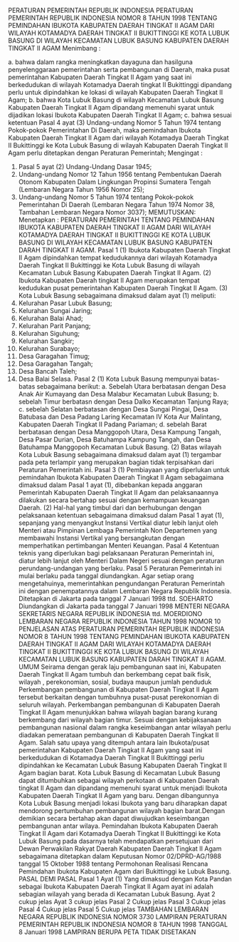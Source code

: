  PERATURAN PEMERINTAH REPUBLIK INDONESIA PERATURAN PEMERINTAH REPUBLIK INDONESIA NOMOR 8 TAHUN 1998 TENTANG PEMINDAHAN IBUKOTA KABUPATEN DAERAH TINGKAT II AGAM DARI WILAYAH KOTAMADYA DAERAH TINGKAT II BUKITTINGGI KE KOTA LUBUK BASUNG DI WILAYAH KECAMATAN LUBUK BASUNG KABUPATEN DAERAH TINGKAT II AGAM
Menimbang :

a. bahwa dalam rangka meningkatkan dayaguna dan hasilguna penyelenggaraan pemerintahan serta pembangunan di Daerah, maka pusat pemerintahan Kabupaten Daerah Tingkat II Agam yang saat ini berkedudukan di wilayah Kotamadya Daerah tingkat II Bukittinggi dipandang perlu untuk dipindahkan ke lokasi di wilayah Kabupaten Daerah Tingkat II Agam;
b. bahwa Kota Lubuk Basung di wilayah Kecamatan Lubuk Basung Kabupaten Daerah Tingkat II Agam dipandang memenuhi syarat untuk dijadikan lokasi Ibukota Kabupaten Daerah Tingkat II Agam;
c. bahwa sesuai ketentuan Pasal 4 ayat (3) Undang-undang Nomor 5 Tahun 1974 tentang Pokok-pokok Pemerintahan Di Daerah, maka pemindahan Ibukota Kabupaten Daerah Tingkat II Agam dari wilayah Kotamadya Daerah Tingkat II Bukittinggi ke Kota Lubuk Basung di wilayah Kabupaten Daerah Tingkat II Agam perlu ditetapkan dengan Peraturan Pemerintah;
Mengingat :

1. Pasal 5 ayat (2) Undang-Undang Dasar 1945;
2. Undang-undang Nomor 12 Tahun 1956 tentang Pembentukan Daerah Otonom Kabupaten Dalam Lingkungan Propinsi Sumatera Tengah (Lembaran Negara Tahun 1956 Nomor 25);
3. Undang-undang Nomor 5 Tahun 1974 tentang Pokok-pokok Pemerintahan Di Daerah (Lembaran Negara Tahun 1974 Nomor 38, Tambahan Lembaran Negara Nomor 3037);
MEMUTUSKAN:
 Menetapkan : PERATURAN PEMERINTAH TENTANG PEMINDAHAN IBUKOTA KABUPATEN DAERAH TINGKAT II AGAM DARI WILAYAH KOTAMADYA DAERAH TINGKAT II BUKITTINGGI KE KOTA LUBUK BASUNG DI WILAYAH KECAMATAN LUBUK BASUNG KABUPATEN DARAH TINGKAT II AGAM.
Pasal 1
(1) Ibukota Kabupaten Daerah Tingkat II Agam dipindahkan tempat kedudukannya dari wilayah Kotamadya Daerah Tingkat II Bukittinggi ke Kota Lubuk Basung di wilayah Kecamatan Lubuk Basung Kabupaten Daerah Tingkat II Agam.
(2) Ibukota Kabupaten Daerah tingkat II Agam merupakan tempat kedudukan pusat pemerintahan Kabupaten Daerah Tingkat II Agam.
(3) Kota Lubuk Basung sebagaimana dimaksud dalam ayat (1) meliputi:
1. Kelurahan Pasar Lubuk Basung;
2. Kelurahan Sungai Jaring;
3. Kelurahan Balai Ahad;
4. Kelurahan Parit Panjang;
5. Kelurahan Siguhung;
6. Kelurahan Sangkir;
7. Kelurahan Surabayo;
8. Desa Garagahan Timug;
9. Desa Garagahan Tangah;
10. Desa Bancah Taleh;
11. Desa Balai Selasa.
Pasal 2
(1) Kota Lubuk Basung mempunyai batas-batas sebagaimana berikut:
a. Sebelah Utara berbatasan dengan Desa Anak Air Kumayang dan Desa Malabur Kecamatan Lubuk Basung;
b. sebelah Timur berbatasn dengan Desa Dalko Kecamatan Tanjung Raya;
c. sebelah Selatan berbatasan dengan Desa Sungai Pingai, Desa Batubasa dan Desa Padang Laring Kecamatan IV Kota Aur Malintang, Kabupaten Daerah Tingkat II Padang Pariaman;
d. sebelah Barat berbatasan dengan Desa Manggopoh Utara, Desa Kampung Tangah, Desa Pasar Durian, Desa Batuhampa Kampung Tangah, dan Desa Batuhampa Manggopoh Kecamatan Lubuk Basung.
(2) Batas wilayah Kota Lubuk Basung sebagaimana dimaksud dalam ayat (1) tergambar pada peta terlampir yang merupakan bagian tidak terpisahkan dari Peraturan Pemerintah ini.
Pasal 3
(1) Pembiayaan yang diperlukan untuk pemindahan Ibukota Kabupaten Daerah Tingkat II Agam sebagaimana dimaksud dalam Pasal 1 ayat (1), dibebankan kepada anggaran Pemerintah Kabupaten Daerah Tingkat II Agam dan pelaksanaannya dilakukan secara bertahap sesuai dengan kemampuan keuangan Daerah.
(2) Hal-hal yang timbul dari dan berhubungan dengan pelaksanaan ketentuan sebagaimana dimaksud dalam Pasal 1 ayat (1), sepanjang yang menyangkut Instansi Vertikal diatur lebih lanjut oleh Menteri atau Pimpinan Lembaga Pemerintah Non Departemen yang membawahi Instansi Vertikal yang bersangkutan dengan memperhatikan pertimbangan Menteri Keuangan.
Pasal 4
Ketentuan teknis yang diperlukan bagi pelaksanaan Peraturan Pemerintah ini, diatur lebih lanjut oleh Menteri Dalam Negeri sesuai dengan peraturan perundang-undangan yang berlaku.
Pasal 5
Peraturan Pemerintah ini mulai berlaku pada tanggal diundangkan.
Agar setiap orang mengetahuinya, memerintahkan pengundangan Peraturan Pemerintah ini dengan penempatannya dalam Lembaran Negara Republik Indonesia. Ditetapkan di Jakarta pada tanggal 7 Januari 1998 ttd. SOEHARTO Diundangkan di Jakarta pada tanggal 7 Januari 1998 MENTERI NEGARA SEKRETARIS NEGARA REPUBLIK INDONESIA ttd. MOERDIONO LEMBARAN NEGARA REPUBLIK INDONESIA TAHUN 1998 NOMOR 10 PENJELASAN ATAS PERATURAN PEMERINTAH REPUBLIK INDONESIA NOMOR 8 TAHUN 1998 TENTANG PEMINDAHAN IBUKOTA KABUPATEN DAERAH TINGKAT II AGAM DARI WILAYAH KOTAMADYA DAERAH TINGKAT II BUKITTINGGI KE KOTA LUBUK BASUNG DI WILAYAH KECAMATAN LUBUK BASUNG KABUPATEN DARAH TINGKAT II AGAM. UMUM Seirama dengan gerak laju pembangunan saat ini, Kabupaten Daerah Tingkat II Agam tumbuh dan berkembang cepat baik fisik, wilayah , perekonomian, sosial, budaya maupun jumlah penduduk Perkembangan pembangunan di Kabupaten Daerah Tingkat II Agam tersebut berkaitan dengan tumbuhnya pusat-pusat perekonomian di seluruh wilayah. Perkembangan pembangunan di Kabupaten Daerah Tingkat II Agam menunjukkan bahwa wilayah bagian barang kurang berkembang dari wilayah bagian timur. Sesuai dengan kebijaksanaan pembangunan nasional dalam rangka keseimbangan antar wilayah perlu diadakan pemerataan pembangunan di Kabupaten Daerah Tingkat II Agam. Salah satu upaya yang ditempuh antara lain Ibukota/pusat pemerintahan Kabupaten Daerah Tingkat II Agam yang saat ini berkedudukan di Kotamadya Daerah Tingkat II Bukittinggi perlu dipindahkan ke Kecamatan Lubuk Basung Kabupaten Daerah Tingkat II Agam bagian barat. Kota Lubuk Basung di Kecamatan Lubuk Basung dapat ditumbuhkan sebagai wilayah perkotaan di Kabupaten Daerah tingkat II Agam dan dipandang memenuhi syarat untuk menjadi Ibukota Kabupaten Daerah Tingkat II Agam yang baru. Dengan dibangunnya Kota Lubuk Basung menjadi lokasi Ibukota yang baru diharapkan dapat mendorong pertumbuhan pembangunan wilayah bagian barat.Dengan demikian secara bertahap akan dapat diwujudkan keseimbangan pembangunan antar wilaya. Pemindahan Ibukota Kabupaten Daerah Tingkat II Agam dari Kotamadya Daerah Tingkat II Bukittinggi ke Kota Lubuk Basung pada dasarnya telah mendapatkan persetujuan dari Dewan Perwakilan Rakyat Daerah Kabupaten Daerah Tingkat II Agam sebagaimana ditetapkan dalam Keputusan Nomor 02/DPRD-AG/1988 tanggal 15 Oktober 1988 tentang Permohonan Realisasi Rencana Pemindahan Ibukota Kabupaten Agam dari Bukittinggi ke Lubuk Basung. PASAL DEMI PASAL
Pasal 1
Ayat (1) Yang dimaksud dengan Kota Pandan sebagai Ibukota Kabupaten Daerah Tingkat II Agam ayat ini adalah sebagian wilayah yang berada di Kecamatan Lubuk Basung. Ayat 2 cukup jelas Ayat 3 cukup jelas
Pasal 2
Cukup jelas
Pasal 3
Cukup jelas
Pasal 4
Cukup jelas
Pasal 5
Cukup jelas TAMBAHAN LEMBARAN NEGARA REPUBLIK INDONESIA NOMOR 3730 LAMPIRAN PERATURAN PEMERINTAH REPUBLIK INDONESIA NOMOR 8 TAHUN 1998 TANGGAL 8 Januari 1998 LAMPIRAN BERUPA PETA TIDAK DISETAKAN